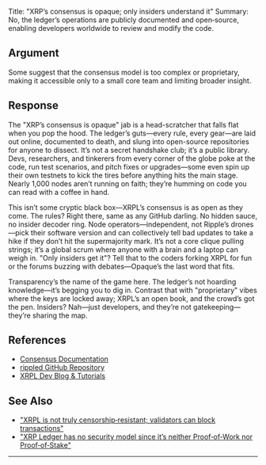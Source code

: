 Title: "XRP’s consensus is opaque; only insiders understand it"
Summary: No, the ledger’s operations are publicly documented and open‑source, enabling developers worldwide to review and modify the code.

## Argument  
Some suggest that the consensus model is too complex or proprietary, making it accessible only to a small core team and limiting broader insight.

## Response  
The "XRP’s consensus is opaque" jab is a head-scratcher that falls flat when you pop the hood. The ledger’s guts—every rule, every gear—are laid out online, documented to death, and slung into open-source repositories for anyone to dissect. It’s not a secret handshake club; it’s a public library. Devs, researchers, and tinkerers from every corner of the globe poke at the code, run test scenarios, and pitch fixes or upgrades—some even spin up their own testnets to kick the tires before anything hits the main stage. Nearly 1,000 nodes aren’t running on faith; they’re humming on code you can read with a coffee in hand.

This isn’t some cryptic black box—XRPL’s consensus is as open as they come. The rules? Right there, same as any GitHub darling. No hidden sauce, no insider decoder ring. Node operators—independent, not Ripple’s drones—pick their software version and can collectively tell bad updates to take a hike if they don’t hit the supermajority mark. It’s not a core clique pulling strings; it’s a global scrum where anyone with a brain and a laptop can weigh in. "Only insiders get it"? Tell that to the coders forking XRPL for fun or the forums buzzing with debates—Opaque’s the last word that fits.

Transparency’s the name of the game here. The ledger’s not hoarding knowledge—it’s begging you to dig in. Contrast that with "proprietary" vibes where the keys are locked away; XRPL’s an open book, and the crowd’s got the pen. Insiders? Nah—just developers, and they’re not gatekeeping—they’re sharing the map.

## References
- [Consensus Documentation](https://xrpl.org/consensus.html)
- [rippled GitHub Repository](https://github.com/XRPLF/rippled)
- [XRPL Dev Blog & Tutorials](https://xrpl.org/blog/)

## See Also
- ["XRPL is not truly censorship‑resistant; validators can block transactions"](xrpl-is-not-truly-censorship-resistant-validators-can-block-transactions.html)
- ["XRP Ledger has no security model since it’s neither Proof‑of‑Work nor Proof‑of‑Stake"](xrp-ledger-has-no-security-model-since-its-neither-proof-of-work-nor-proof-of-stake.html)

---

